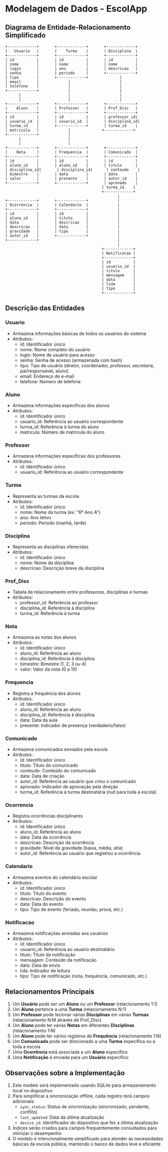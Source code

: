 # Modelagem de Dados - EscolApp

## Diagrama de Entidade-Relacionamento Simplificado

```
+-------------+       +-------------+       +-------------+
|   Usuario   |       |    Turma    |       | Disciplina  |
+-------------+       +-------------+       +-------------+
| id          |       | id          |       | id          |
| nome        |       | nome        |       | nome        |
| login       |       | ano         |       | descricao   |
| senha       |       | periodo     |       +-------------+
| tipo        |       +-------------+              |
| email       |             |                      |
| telefone    |             |                      |
+-------------+             |                      |
      |                     |                      |
      |                     |                      |
+-------------+       +-------------+       +-------------+
|    Aluno    |       | Professor   |       | Prof_Disc   |
+-------------+       +-------------+       +-------------+
| id          |       | id          |       | professor_id|
| usuario_id  |       | usuario_id  |       | disciplina_id|
| turma_id    |       +-------------+       | turma_id    |
| matricula   |             |              +-------------+
+-------------+             |
      |                     |
      |                     |
+-------------+       +-------------+       +-------------+
|    Nota     |       | Frequencia  |       | Comunicado  |
+-------------+       +-------------+       +-------------+
| id          |       | id          |       | id          |
| aluno_id    |       | aluno_id    |       | titulo      |
| disciplina_id|       | disciplina_id|      | conteudo    |
| bimestre    |       | data        |       | data        |
| valor       |       | presente    |       | autor_id    |
+-------------+       +-------------+       | aprovado    |
                                           | turma_id    |
                                           +-------------+
                                                  |
+-------------+       +-------------+             |
| Ocorrencia  |       | Calendario  |             |
+-------------+       +-------------+             |
| id          |       | id          |             |
| aluno_id    |       | titulo      |             |
| data        |       | descricao   |             |
| descricao   |       | data        |             |
| gravidade   |       | tipo        |             |
| autor_id    |       +-------------+             |
+-------------+                                   |
                                                  |
                                           +-------------+
                                           | Notificacao |
                                           +-------------+
                                           | id          |
                                           | usuario_id  |
                                           | titulo      |
                                           | mensagem    |
                                           | data        |
                                           | lida        |
                                           | tipo        |
                                           +-------------+
```

## Descrição das Entidades

### Usuario
- Armazena informações básicas de todos os usuários do sistema
- Atributos:
  - id: Identificador único
  - nome: Nome completo do usuário
  - login: Nome de usuário para acesso
  - senha: Senha de acesso (armazenada com hash)
  - tipo: Tipo de usuário (diretor, coordenador, professor, secretaria, pai/responsável, aluno)
  - email: Endereço de e-mail
  - telefone: Número de telefone

### Aluno
- Armazena informações específicas dos alunos
- Atributos:
  - id: Identificador único
  - usuario_id: Referência ao usuário correspondente
  - turma_id: Referência à turma do aluno
  - matricula: Número de matrícula do aluno

### Professor
- Armazena informações específicas dos professores
- Atributos:
  - id: Identificador único
  - usuario_id: Referência ao usuário correspondente

### Turma
- Representa as turmas da escola
- Atributos:
  - id: Identificador único
  - nome: Nome da turma (ex: "6º Ano A")
  - ano: Ano letivo
  - periodo: Período (manhã, tarde)

### Disciplina
- Representa as disciplinas oferecidas
- Atributos:
  - id: Identificador único
  - nome: Nome da disciplina
  - descricao: Descrição breve da disciplina

### Prof_Disc
- Tabela de relacionamento entre professores, disciplinas e turmas
- Atributos:
  - professor_id: Referência ao professor
  - disciplina_id: Referência à disciplina
  - turma_id: Referência à turma

### Nota
- Armazena as notas dos alunos
- Atributos:
  - id: Identificador único
  - aluno_id: Referência ao aluno
  - disciplina_id: Referência à disciplina
  - bimestre: Bimestre (1, 2, 3 ou 4)
  - valor: Valor da nota (0 a 10)

### Frequencia
- Registra a frequência dos alunos
- Atributos:
  - id: Identificador único
  - aluno_id: Referência ao aluno
  - disciplina_id: Referência à disciplina
  - data: Data da aula
  - presente: Indicador de presença (verdadeiro/falso)

### Comunicado
- Armazena comunicados enviados pela escola
- Atributos:
  - id: Identificador único
  - titulo: Título do comunicado
  - conteudo: Conteúdo do comunicado
  - data: Data de criação
  - autor_id: Referência ao usuário que criou o comunicado
  - aprovado: Indicador de aprovação pela direção
  - turma_id: Referência à turma destinatária (null para toda a escola)

### Ocorrencia
- Registra ocorrências disciplinares
- Atributos:
  - id: Identificador único
  - aluno_id: Referência ao aluno
  - data: Data da ocorrência
  - descricao: Descrição da ocorrência
  - gravidade: Nível de gravidade (baixa, média, alta)
  - autor_id: Referência ao usuário que registrou a ocorrência

### Calendario
- Armazena eventos do calendário escolar
- Atributos:
  - id: Identificador único
  - titulo: Título do evento
  - descricao: Descrição do evento
  - data: Data do evento
  - tipo: Tipo de evento (feriado, reunião, prova, etc.)

### Notificacao
- Armazena notificações enviadas aos usuários
- Atributos:
  - id: Identificador único
  - usuario_id: Referência ao usuário destinatário
  - titulo: Título da notificação
  - mensagem: Conteúdo da notificação
  - data: Data de envio
  - lida: Indicador de leitura
  - tipo: Tipo de notificação (nota, frequência, comunicado, etc.)

## Relacionamentos Principais

1. Um **Usuário** pode ser um **Aluno** ou um **Professor** (relacionamento 1:1)
2. Um **Aluno** pertence a uma **Turma** (relacionamento N:1)
3. Um **Professor** pode lecionar várias **Disciplinas** em várias **Turmas** (relacionamento N:M através de Prof_Disc)
4. Um **Aluno** pode ter várias **Notas** em diferentes **Disciplinas** (relacionamento 1:N)
5. Um **Aluno** pode ter vários registros de **Frequência** (relacionamento 1:N)
6. Um **Comunicado** pode ser direcionado a uma **Turma** específica ou a toda a escola
7. Uma **Ocorrência** está associada a um **Aluno** específico
8. Uma **Notificação** é enviada para um **Usuário** específico

## Observações sobre a Implementação

1. Este modelo será implementado usando SQLite para armazenamento local no dispositivo
2. Para simplificar a sincronização offline, cada registro terá campos adicionais:
   - `sync_status`: Status de sincronização (sincronizado, pendente, conflito)
   - `last_updated`: Data da última atualização
   - `device_id`: Identificador do dispositivo que fez a última atualização
3. Índices serão criados para campos frequentemente consultados para otimizar o desempenho
4. O modelo é intencionalmente simplificado para atender às necessidades básicas da escola pública, mantendo o banco de dados leve e eficiente
